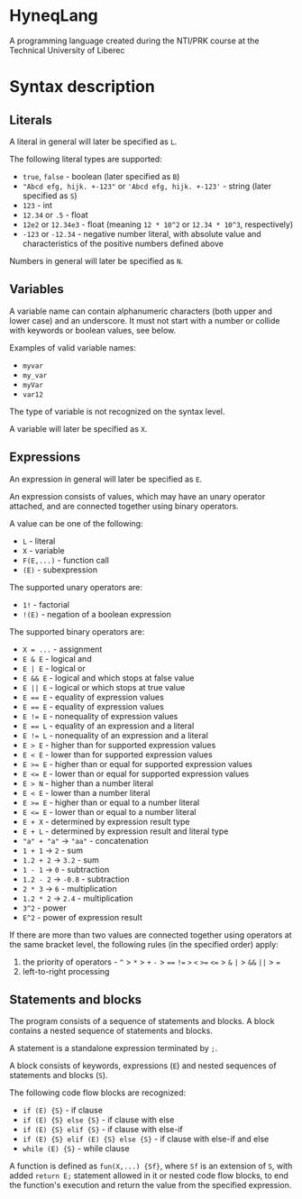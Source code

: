 # HyneqLang
A programming language created during the NTI/PRK course at the Technical University of Liberec

# Syntax description

## Literals
A literal in general will later be specified as `L`.

The following literal types are supported:
  - `true`, `false` - boolean (later specified as `B`)
  - `"Abcd efg, hijk. +-123"` or `'Abcd efg, hijk. +-123'` - string (later specified as `S`)
  - `123` - int
  - `12.34` or `.5` - float
  - `12e2` or `12.34e3` - float (meaning `12 * 10^2` or `12.34 * 10^3`, respectively)
  - `-123` or `-12.34` - negative number literal, with absolute value and characteristics of the positive numbers defined above

Numbers in general will later be specified as `N`.

## Variables
A variable name can contain alphanumeric characters (both upper and lower case) and an underscore. It must not start with a number or collide with keywords or boolean values, see below.

Examples of valid variable names:
  - `myvar`
  - `my_var`
  - `myVar`
  - `var12`

The type of variable is not recognized on the syntax level.

A variable will later be specified as `X`.

## Expressions
An expression in general will later be specified as `E`.

An expression consists of values, which may have an unary operator attached, and are connected together using binary operators.

A value can be one of the following:
  - `L` - literal
  - `X` - variable
  - `F(E,...)` - function call
  - `(E)` - subexpression

The supported unary operators are:
  - `1!` - factorial
  - `!(E)` - negation of a boolean expression

The supported binary operators are:
  - `X = ...` - assignment
  - `E & E` - logical and
  - `E | E` - logical or
  - `E && E` - logical and which stops at false value
  - `E || E` - logical or which stops at true value
  - `E == E` - equality of expression values
  - `E == E` - equality of expression values
  - `E != E` - nonequality of expression values
  - `E == L` - equality of an expression and a literal
  - `E != L` - nonequality of an expression and a literal
  - `E > E` - higher than for supported expression values
  - `E < E` - lower than for supported expression values
  - `E >= E` - higher than or equal for supported expression values
  - `E <= E` - lower than or equal for supported expression values
  - `E > N` - higher than a number literal
  - `E < E` - lower than a number literal
  - `E >= E` - higher than or equal to a number literal
  - `E <= E` - lower than or equal to a number literal
  - `E + X` - determined by expression result type
  - `E + L` - determined by expression result and literal type
  - `"a" + "a"` -> `"aa"` - concatenation
  - `1 + 1` -> `2` - sum
  - `1.2 + 2` -> `3.2` - sum
  - `1 - 1` -> `0` - subtraction
  - `1.2 - 2` -> `-0.8` - subtraction
  - `2 * 3` -> `6` - multiplication
  - `1.2 * 2` -> `2.4` - multiplication
  - `3^2` - power
  - `E^2` - power of expression result

If there are more than two values are connected together using operators at the same bracket level, the following rules (in the specified order) apply:
  1. the priority of operators - `^` > `*` > `+` `-` > `==` `!=` `>` `<` `>=` `<=` > `&` `|` > `&&` `||` > `=`
  2. left-to-right processing

## Statements and blocks
The program consists of a sequence of statements and blocks. A block contains a nested sequence of statements and blocks.

A statement is a standalone expression terminated by `;`.

A block consists of keywords, expressions (`E`) and nested sequences of statements and blocks (`S`).

The following code flow blocks are recognized:
  - `if (E) {S}` - if clause
  - `if (E) {S} else {S}` - if clause with else
  - `if (E) {S} elif {S}` - if clause with else-if
  - `if (E) {S} elif (E) {S} else {S}` - if clause with else-if and else
  - `while (E) {S}` - while clause

A function is defined as `fun(X,...) {Sf}`, where `Sf` is an extension of `S`, with added `return E;` statement allowed in it or nested code flow blocks, to end the function's execution and return the value from the specified expression.
